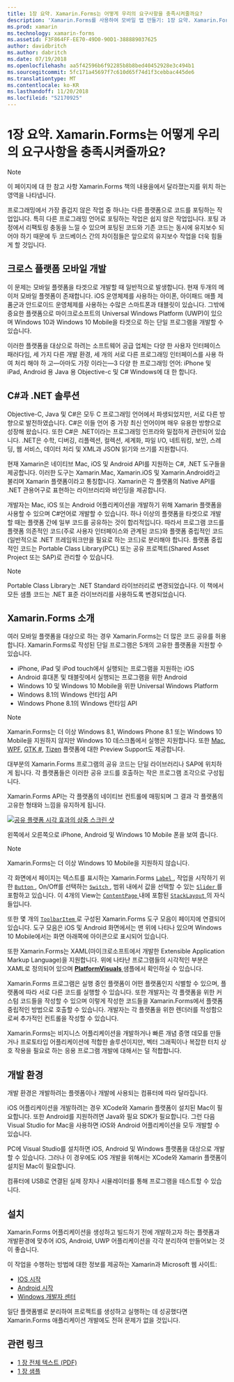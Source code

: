 ```yaml
---
title: 1장 요약. Xamarin.Forms는 어떻게 우리의 요구사항을 충족시켜줄까요?
description: 'Xamarin.Forms를 사용하여 모바일 앱 만들기: 1장 요약. Xamarin.Forms는 어떻게 우리의 요구사항을 충족시켜줄까요?'
ms.prod: xamarin
ms.technology: xamarin-forms
ms.assetid: F3F864FF-EE70-49D0-90D1-388889037625
author: davidbritch
ms.author: dabritch
ms.date: 07/19/2018
ms.openlocfilehash: aa5f42596b6f92285b8b8bed40452928e3c494b1
ms.sourcegitcommit: 5fc171a45697f7c610d65f74d1f3cebbac445de6
ms.translationtype: MT
ms.contentlocale: ko-KR
ms.lasthandoff: 11/20/2018
ms.locfileid: "52170925"
---
```

# <a name="summary-of-chapter-1-how-does-xamarinforms-fit-in"></a>1장 요약. Xamarin.Forms는 어떻게 우리의 요구사항을 충족시켜줄까요?

> [!NOTE]
> 이 페이지에 대 한 참고 사항 Xamarin.Forms 책의 내용을에서 달라졌는지를 위치 하는 영역을 나타냅니다.

프로그래밍에서 가장 즐겁지 않은 작업 중 하나는 다른 플랫폼으로 코드를 포팅하는 작업입니다. 특히 다른 프로그래밍 언어로 포팅하는 작업은 쉽지 않은 작업입니다. 포팅 과정에서 리팩토링 충동을 느낄 수 있으며 포팅된 코드와 기존 코드는 동시에 유지보수 되어야 하기 때문에 두 코드베이스 간의 차이점들은 앞으로의 유지보수 작업을 더욱 힘들게 할 것입니다.

## <a name="cross-platform-mobile-development"></a>크로스 플랫폼 모바일 개발

이 문제는 모바일 플렛폼을 타겟으로 개발할 때 일반적으로 발생합니다. 현재 두개의 메이저 모바일 플렛폼이 존재합니다. iOS 운영체제를 사용하는 아이폰, 아이패드 애플 제품군과 안드로이드 운영체제를 사용하는 수많은 스마트폰과 태블릿이 있습니다. 그밖에 중요한 플랫폼으로 마이크로소프트의 Universal Windows Platform (UWP)이 있으며 Windows 10과 Windows 10 Mobile을 타겟으로 하는 단일 프로그램을 개발할 수 있습니다.

이러한 플랫폼을 대상으로 하려는 소프트웨어 공급 업체는 다양 한 사용자 인터페이스 패러다임, 세 가지 다른 개발 환경, 세 개의 서로 다른 프로그래밍 인터페이스를 사용 하 여 처리 해야 하 고&mdash;아마도 가장 이라는&mdash;3 다양 한 프로그래밍 언어: iPhone 및 iPad, Android 용 Java 용 Objective-c 및 C# Windows에 대 한 합니다.

## <a name="the-c-and-net-solution"></a>C#과 .NET 솔루션

Objective-C, Java 및 C#은 모두 C 프로그래밍 언어에서 파생되었지만, 서로 다른 방향으로 발전하였습니다. C#은 이들 언어 중 가장 최신 언어이며 매우 유용한 방향으로 성장해 왔습니다. 또한 C#은 .NET이라는 프로그래밍 인프라와 밀접하게 관련되어 있습니다. .NET은 수학, 디버깅, 리플렉션, 컬렉션, 세계화, 파일 I/O, 네트워킹, 보안, 스레딩, 웹 서비스, 데이터 처리 및 XML과 JSON 읽기와 쓰기를 지원합니다.

현재 Xamarin은 네이티브 Mac, iOS 및 Android API를 지원하는 C#, .NET 도구들을 제공합니다. 이러한 도구는 Xamarin.Mac, Xamarin.iOS 및 Xamarin.Android라고 불리며 Xamarin 플랫폼이라고 통칭합니다. Xamarin은 각 플랫폼의 Native API를 .NET 관용어구로 표현하는 라이브러리와 바인딩을 제공합니다.

개발자는 Mac, iOS 또는 Android 어플리케이션을 개발하기 위해 Xamarin 플랫폼을 사용할 수 있으며 C#언어로 개발할 수 있습니다. 하나 이상의 플랫폼을 타겟으로 개발할 때는 플랫폼 간에 일부 코드를 공유하는 것이 합리적입니다. 따라서 프로그램 코드를 플랫폼 의존적인 코드(주로 사용자 인터페이스와 관계된 코드)와 플랫폼 중립적인 코드(일반적으로 .NET 프레임워크만을 필요로 하는 코드)로 분리해야 합니다. 플랫폼 중립적인 코드는 Portable Class Library(PCL) 또는 공유 프로젝트(Shared Asset Project 또는 SAP)로 관리할 수 있습니다.

> [!NOTE]
> Portable Class Library는 .NET Standard 라이브러리로 변경되었습니다. 이 책에서 모든 샘플 코드는 .NET 표준 라이브러리를 사용하도록 변경되었습니다.

## <a name="introducing-xamarinforms"></a>Xamarin.Forms 소개

여러 모바일 플랫폼을 대상으로 하는 경우 Xamarin.Forms는 더 많은 코드 공유를 허용합니다. Xamarin.Forms로 작성된 단일 프로그램은 5개의 고유한 플랫폼을 지원할 수 있습니다.

- iPhone, iPad 및 iPod touch에서 실행되는 프로그램을 지원하는 iOS
- Android 휴대폰 및 태블릿에서 실행되는 프로그램을 위한 Android
- Windows 10 및 Windows 10 Mobile을 위한 Universal Windows Platform
- Windows 8.1의 Windows 런타임 API
- Windows Phone 8.1의 Windows 런타임 API

> [!NOTE]
> Xamarin.Forms는 더 이상 Windows 8.1, Windows Phone 8.1 또는 Windows 10 Mobile을 지원하지 않지만 Windows 10 데스크톱에서 실행은 지원합니다. 또한 [Mac](~/xamarin-forms/platform/mac.md), [WPF](~/xamarin-forms/platform/wpf.md), [GTK #](~/xamarin-forms/platform/gtk.md), [Tizen](/xamarin-forms/platform/tizen.md) 플랫폼에 대한 Preview Support도 제공합니다.

대부분의 Xamarin.Forms 프로그램의 공유 코드는 단일 라이브러리나 SAP에 위치하게 됩니다. 각 플랫폼들은 이러한 공유 코드를 호출하는 작은 프로그램 조각으로 구성됩니다.

Xamarin.Forms API는 각 플랫폼의 네이티브 컨트롤에 매핑되며 그 결과 각 플랫폼의 고유한 형태와 느낌을 유지하게 됩니다.

[![공유 플랫폼 시각 효과의 삼중 스크린 샷](images/ch01fg03-small.png "각 플랫폼에서 Xamarin.Forms 컨트롤")](images/ch01fg03-large.png#lightbox "각 플랫폼에서 Xamarin.Forms 컨트롤")

왼쪽에서 오른쪽으로 iPhone, Android 및 Windows 10 Mobile 폰을 보여 줍니다.

> [!NOTE]
> Xamarin.Forms는 더 이상 Windows 10 Mobile을 지원하지 않습니다.

각 화면에서 페이지는 텍스트를 표시하는 Xamarin.Forms [ `Label` ](xref:Xamarin.Forms.Label), 작업을 시작하기 위한 [ `Button` ](xref:Xamarin.Forms.Button), On/Off를 선택하는 [ `Switch` ](xref:Xamarin.Forms.Switch), 범위 내에서 값을 선택할 수 있는 [ `Slider` ](xref:Xamarin.Forms.Slider)를 포함하고 있습니다. 이 4개의 View는 [ `ContentPage` ](xref:Xamarin.Forms.ContentPage) 내에 포함된 [ `StackLayout` ](xref:Xamarin.Forms.StackLayout)의 자식들입니다.

또한 몇 개의 [ `ToolbarItem` ](xref:Xamarin.Forms.ToolbarItem)로 구성된 Xamarin.Forms 도구 모음이 페이지에 연결되어 있습니다. 도구 모음은 iOS 및 Android 화면에서는 맨 위에 나타나 있으며 Windows 10 Mobile에서는 화면 아래쪽에 아이콘으로 표시되어 있습니다.

또한 Xamarin.Forms는 XAML(마이크로소프트에서 개발한 Extensible Application Markup Language)을 지원합니다. 위에 나타난 프로그램들의 시각적인 부분은 XAML로 정의되어 있으며 [ **PlatformVisuals** ](https://github.com/xamarin/xamarin-forms-book-samples/tree/master/Chapter01/PlatformVisuals) 샘플에서 확인하실 수 있습니다.

Xamarin.Forms 프로그램은 실행 중인 플랫폼이 어떤 플랫폼인지 식별할 수 있으며, 플랫폼에 따라 서로 다른 코드를 실행할 수 있습니다. 또한 개발자는 각 플랫폼을 위한 커스텀 코드들을 작성할 수 있으며 이렇게 작성한 코드들을 Xamarin.Forms에서 플랫폼 중립적인 방법으로 호출할 수 있습니다. 개발자는 각 플랫폼을 위한 렌더러를 작성함으로써 추가적인 컨트롤을 작성할 수 있습니다.

Xamarin.Forms는 비지니스 어플리케이션을 개발하거나 빠른 개념 증명 데모를 만들거나 프로토타입 어플리케이션에 적합한 솔루션이지만, 벡터 그래픽이나 복잡한 터치 상호 작용을 필요로 하는 응용 프로그램 개발에 대해서는 덜 적합합니다.

## <a name="your-development-environment"></a>개발 환경

개발 환경은 개발하려는 플렛폼이나 개발에 사용되는 컴퓨터에 따라 달라집니다.

iOS 어플리케이션을 개발하려는 경우 XCode와 Xamarin 플랫폼이 설치된 Mac이 필요합니다. 또한 Android를 지원하려면 Java와 필요 SDK가 필요합니다. 그런 다음 Visual Studio for Mac을 사용하면 iOS와 Android 어플리케이션을 모두 개발할 수 있습니다.

PC에 Visual Studio를 설치하면 iOS, Android 및 Windows 플랫폼을 대상으로 개발할 수 있습니다. 그러나 이 경우에도 iOS 개발을 위해서는 XCode와 Xamarin 플랫폼이 설치된 Mac이 필요합니다.

컴퓨터에 USB로 연결된 실제 장치나 시뮬레이터를 통해 프로그램을 테스트할 수 있습니다.

## <a name="installation"></a>설치

Xamarin.Forms 어플리케이션을 생성하고 빌드하기 전에 개발하고자 하는 플렛폼과 개발환경에 맞추어 iOS, Android, UWP 어플리케이션을 각각 분리하여 만들어보는 것이 좋습니다.

이 작업을 수행하는 방법에 대한 정보를 제공하는 Xamarin과 Microsoft 웹 사이트:

- [IOS 시작](~/ios/get-started/index.md)
- [Android 시작](~/android/get-started/index.md)
- [Windows 개발자 센터](http://dev.windows.com)

일단 플랫폼별로 분리하여 프로젝트를 생성하고 실행하는 데 성공했다면 Xamarin.Forms 애플리케이션 개발에도 전혀 문제가 없을 것입니다.

## <a name="related-links"></a>관련 링크

- [1 장 전체 텍스트 (PDF)](https://download.xamarin.com/developer/xamarin-forms-book/XamarinFormsBook-Ch01-Apr2016.pdf)
- [1 장 샘플](https://github.com/xamarin/xamarin-forms-book-samples/tree/master/Chapter01)
